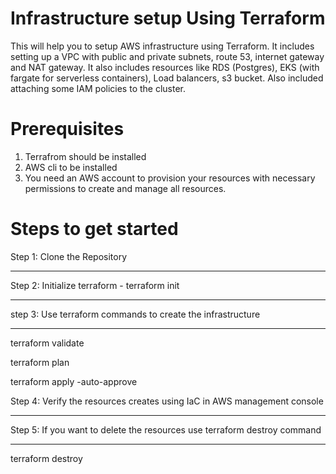 # Infrastructure setup Using Terraform

This will help you to setup AWS infrastructure using Terraform. It includes setting up a VPC with public and private subnets, route 53, internet gateway and NAT gateway. It also includes resources like RDS (Postgres), EKS (with fargate for serverless containers), Load balancers, s3 bucket. Also included attaching some IAM policies to the cluster.


# Prerequisites

1. Terrafrom should be installed
2. AWS cli to be installed
3. You need an AWS account to provision your resources with necessary permissions to create and manage all resources.


# Steps to get started

Step 1: Clone the Repository
_____________________________________
Step 2: Initialize terraform - terraform init
_________________________________________
step 3: Use terraform commands to create the infrastructure
______________________________
terraform validate

terraform plan

terraform apply -auto-approve

Step 4: Verify the resources creates using IaC in AWS management console
______________________________
Step 5: If you want to delete the resources use terraform destroy command
_______________________________
terraform destroy
